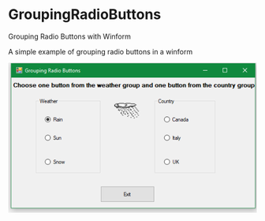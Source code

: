 # GroupingRadioButtons
Grouping Radio Buttons with Winform

A simple example of grouping radio buttons in a winform

![](https://github.com/DanDucVira/GroupingRadioButtons/blob/master/GroupingRadioButtons.PNG)
